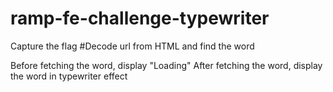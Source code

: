 # ramp-fe-challenge-typewriter


Capture the flag 
#Decode url from HTML and find the word

Before fetching the word, display "Loading"
After fetching the word, display the word in typewriter effect 
